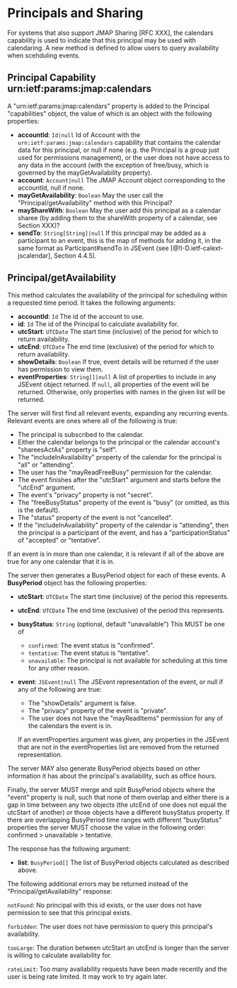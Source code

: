 # Principals and Sharing

For systems that also support JMAP Sharing [RFC XXX], the calendars capability is used to indicate that this principal may be used with calendaring. A new method is defined to allow users to query availability when scehduling events.

## Principal Capability urn:ietf:params:jmap:calendars

A "urn:ietf:params:jmap:calendars" property is added to the Principal "capabilities" object, the value of which is an object with the following properties:

- **accountId**: `Id|null`
  Id of Account with the `urn:ietf:params:jmap:calendars` capability that
  contains the calendar data for this principal, or null if none (e.g. the Principal is a group just used for permissions management), or the user does not have access to any data in the account (with the exception of free/busy, which is governed by the mayGetAvailability property).
- **account**: `Account|null`
  The JMAP Account object corresponding to the accountId, null if none.
- **mayGetAvailability**: `Boolean`
  May the user call the "Principal/getAvailability" method with this Principal?
- **mayShareWith**: `Boolean`
  May the user add this principal as a calendar sharee (by adding them to the
  shareWith property of a calendar, see Section XXX)?
- **sendTo**: `String[String]|null`
  If this principal may be added as a participant to an event, this is the map of methods for adding it, in the same format as Participant#sendTo in JSEvent (see [@!I-D.ietf-calext-jscalendar], Section 4.4.5).

## Principal/getAvailability

This method calculates the availability of the principal for scheduling within a requested time period. It takes the following arguments:

- **accountId**: `Id`
  The id of the account to use.
- **id**: `Id`
  The id of the Principal to calculate availability for.
- **utcStart**: `UTCDate`
  The start time (inclusive) of the period for which to return availability.
- **utcEnd**: `UTCDate`
  The end time (exclusive) of the period for which to return availability.
- **showDetails**: `Boolean`
  If true, event details will be returned if the user has permission to view them.
- **eventProperties**: `String[]|null`
  A list of properties to include in any JSEvent object returned. If `null`, all properties of the event will be returned. Otherwise, only properties with names in the given list will be returned.

The server will first find all relevant events, expanding any recurring events. Relevant events are ones where all of the following is true:

- The principal is subscribed to the calendar.
- Either the calendar belongs to the principal or the calendar account's
  "shareesActAs" property is "self".
- The "includeInAvailability" property of the calendar for the principal is
  "all" or "attending".
- The user has the "mayReadFreeBusy" permission for the calendar.
- The event finishes after the "utcStart" argument and starts before the
  "utcEnd" argument.
- The event's "privacy" property is not "secret".
- The "freeBusyStatus" property of the event is "busy" (or omitted, as this is
  the default).
- The "status" property of the event is not "cancelled".
- If the "includeInAvailability" property of the calendar is "attending", then
  the principal is a participant of the event, and has a "participationStatus" of "accepted" or "tentative".

If an event is in more than one calendar, it is relevant if all of the above are true for any one calendar that it is in.

The server then generates a BusyPeriod object for each of these events. A **BusyPeriod** object has the following properties:

- **utcStart**: `UTCDate`
  The start time (inclusive) of the period this represents.
- **utcEnd**: `UTCDate`
  The end time (exclusive) of the period this represents.
- **busyStatus**: `String` (optional, default "unavailable")
  This MUST be one of
  - `confirmed`: The event status is "confirmed".
  - `tentative`: The event status is "tentative".
  - `unavailable`: The principal is not available for scheduling at this time
    for any other reason.
- **event**: `JSEvent|null`
  The JSEvent representation of the event, or null if any of the following are true:

    - The "showDetails" argument is false.
    - The "privacy" property of the event is "private".
    - The user does not have the "mayReadItems" permission for any of the
      calendars the event is in.

    If an eventProperties argument was given, any properties in the JSEvent that are not in the eventProperties list are removed from the returned representation.

The server MAY also generate BusyPeriod objects based on other information it has about the principal's availability, such as office hours.

Finally, the server MUST merge and split BusyPeriod objects where the "event" property is null, such that none of them overlap and either there is a gap in time between any two objects (the utcEnd of one does not equal the utcStart of another) or those objects have a different busyStatus property. If there are overlapping BusyPeriod time ranges with different "busyStatus" properties the server MUST choose the value in the following order: confirmed > unavailable > tentative.

The response has the following argument:

- **list**: `BusyPeriod[]`
  The list of BusyPeriod objects calculated as described above.

The following additional errors may be returned instead of the
"Principal/getAvailability" response:

`notFound`: No principal with this id exists, or the user does not have
permission to see that this principal exists.

`forbidden`: The user does not have permission to query this principal's availability.

`tooLarge`: The duration between utcStart an utcEnd is longer than the server is willing to calculate availability for.

`rateLimit`: Too many availability requests have been made recently and the user is being rate limited. It may work to try again later.
